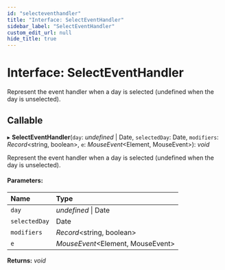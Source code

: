 ```yaml
---
id: "selecteventhandler"
title: "Interface: SelectEventHandler"
sidebar_label: "SelectEventHandler"
custom_edit_url: null
hide_title: true
---
```


# Interface: SelectEventHandler

Represent the event handler when a day is selected (undefined when the day is unselected).

## Callable

▸ **SelectEventHandler**(`day`: *undefined* \| Date, `selectedDay`: Date, `modifiers`: *Record*<string, boolean\>, `e`: *MouseEvent*<Element, MouseEvent\>): *void*

Represent the event handler when a day is selected (undefined when the day is unselected).

#### Parameters:

Name | Type |
:------ | :------ |
`day` | *undefined* \| Date |
`selectedDay` | Date |
`modifiers` | *Record*<string, boolean\> |
`e` | *MouseEvent*<Element, MouseEvent\> |

**Returns:** *void*
